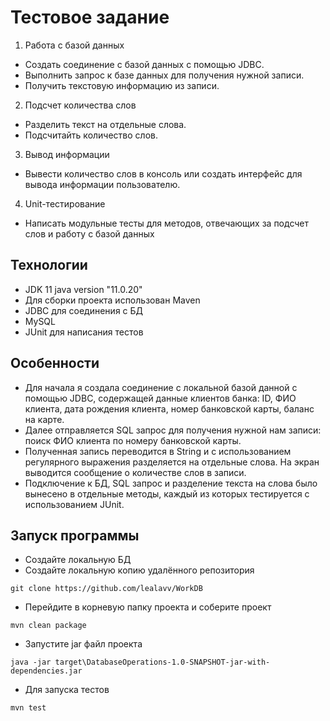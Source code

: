 # Тестовое задание 
1. Работа с базой данных
- Создать соединение с базой данных с помощью JDBC.
- Выполнить запрос к базе данных для получения нужной записи.
- Получить текстовую информацию из записи.

2. Подсчет количества слов
- Разделить текст на отдельные слова.
- Подсчитайть количество слов.

3. Вывод информации
- Вывести количество слов в консоль или создать интерфейс для вывода информации пользователю.

4. Unit-тестирование
- Написать модульные тесты для методов, отвечающих за подсчет слов и работу с базой данных

## Технологии
- JDK 11 java version "11.0.20"
- Для сборки проекта использован Maven
- JDBC для соединения с БД
- MySQL
- JUnit для написания тестов

## Особенности
- Для начала я создала соединение с локальной базой данной с помощью JDBC, содержащей данные клиентов банка: ID, ФИО клиента, дата рождения клиента, номер банковской карты, баланс на карте.
- Далее отправляется SQL запрос для получения нужной нам записи: поиск ФИО клиента по номеру банковской карты.
- Полученная запись переводится в String и с использованием регулярного выражения разделяется на отдельные слова. На экран выводится сообщение о количестве слов в записи.
- Подключение к БД, SQL запрос и разделение текста на слова было вынесено в отдельные методы, каждый из которых тестируется с использованием JUnit.

## Запуск программы
- Создайте локальную БД
- Создайте локальную копию удалённого репозитория
  
```
git clone https://github.com/lealavv/WorkDB
```
- Перейдите в корневую папку проекта и соберите проект 
```
mvn clean package
```
- Запустите jar файл проекта 
```
java -jar target\DatabaseOperations-1.0-SNAPSHOT-jar-with-dependencies.jar
```
- Для запуска тестов 
```
mvn test
```
